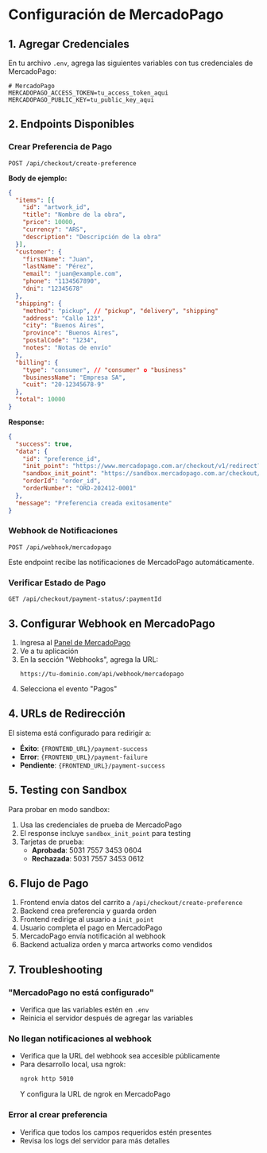 # Configuración de MercadoPago

## 1. Agregar Credenciales

En tu archivo `.env`, agrega las siguientes variables con tus credenciales de MercadoPago:

```env
# MercadoPago
MERCADOPAGO_ACCESS_TOKEN=tu_access_token_aqui
MERCADOPAGO_PUBLIC_KEY=tu_public_key_aqui
```

## 2. Endpoints Disponibles

### Crear Preferencia de Pago
```
POST /api/checkout/create-preference
```

**Body de ejemplo:**
```json
{
  "items": [{
    "id": "artwork_id",
    "title": "Nombre de la obra",
    "price": 10000,
    "currency": "ARS",
    "description": "Descripción de la obra"
  }],
  "customer": {
    "firstName": "Juan",
    "lastName": "Pérez",
    "email": "juan@example.com",
    "phone": "1134567890",
    "dni": "12345678"
  },
  "shipping": {
    "method": "pickup", // "pickup", "delivery", "shipping"
    "address": "Calle 123",
    "city": "Buenos Aires",
    "province": "Buenos Aires",
    "postalCode": "1234",
    "notes": "Notas de envío"
  },
  "billing": {
    "type": "consumer", // "consumer" o "business"
    "businessName": "Empresa SA",
    "cuit": "20-12345678-9"
  },
  "total": 10000
}
```

**Response:**
```json
{
  "success": true,
  "data": {
    "id": "preference_id",
    "init_point": "https://www.mercadopago.com.ar/checkout/v1/redirect?...",
    "sandbox_init_point": "https://sandbox.mercadopago.com.ar/checkout/v1/redirect?...",
    "orderId": "order_id",
    "orderNumber": "ORD-202412-0001"
  },
  "message": "Preferencia creada exitosamente"
}
```

### Webhook de Notificaciones
```
POST /api/webhook/mercadopago
```

Este endpoint recibe las notificaciones de MercadoPago automáticamente.

### Verificar Estado de Pago
```
GET /api/checkout/payment-status/:paymentId
```

## 3. Configurar Webhook en MercadoPago

1. Ingresa al [Panel de MercadoPago](https://www.mercadopago.com/developers/panel)
2. Ve a tu aplicación
3. En la sección "Webhooks", agrega la URL:
   ```
   https://tu-dominio.com/api/webhook/mercadopago
   ```
4. Selecciona el evento "Pagos"

## 4. URLs de Redirección

El sistema está configurado para redirigir a:
- **Éxito**: `{FRONTEND_URL}/payment-success`
- **Error**: `{FRONTEND_URL}/payment-failure`
- **Pendiente**: `{FRONTEND_URL}/payment-success`

## 5. Testing con Sandbox

Para probar en modo sandbox:
1. Usa las credenciales de prueba de MercadoPago
2. El response incluye `sandbox_init_point` para testing
3. Tarjetas de prueba:
   - **Aprobada**: 5031 7557 3453 0604
   - **Rechazada**: 5031 7557 3453 0612

## 6. Flujo de Pago

1. Frontend envía datos del carrito a `/api/checkout/create-preference`
2. Backend crea preferencia y guarda orden
3. Frontend redirige al usuario a `init_point`
4. Usuario completa el pago en MercadoPago
5. MercadoPago envía notificación al webhook
6. Backend actualiza orden y marca artworks como vendidos

## 7. Troubleshooting

### "MercadoPago no está configurado"
- Verifica que las variables estén en `.env`
- Reinicia el servidor después de agregar las variables

### No llegan notificaciones al webhook
- Verifica que la URL del webhook sea accesible públicamente
- Para desarrollo local, usa ngrok:
  ```bash
  ngrok http 5010
  ```
  Y configura la URL de ngrok en MercadoPago

### Error al crear preferencia
- Verifica que todos los campos requeridos estén presentes
- Revisa los logs del servidor para más detalles